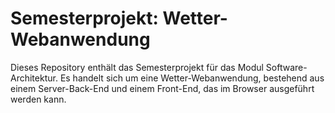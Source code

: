 # Semesterprojekt: Wetter-Webanwendung

Dieses Repository enthält das Semesterprojekt für das Modul Software-Architektur. 
Es handelt sich um eine Wetter-Webanwendung, bestehend aus einem Server-Back-End und einem Front-End, 
das im Browser ausgeführt werden kann.

